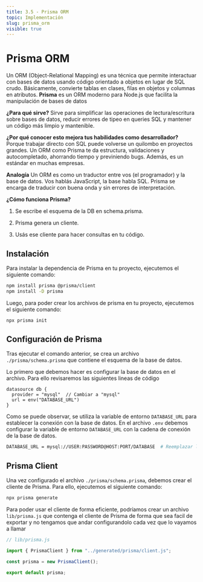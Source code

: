 ```yaml
---
title: 3.5 - Prisma ORM
topic: Implementación
slug: prisma_orm
visible: true
---
```


# Prisma ORM

Un ORM (Object-Relational Mapping) es una técnica que permite interactuar con bases de datos usando código orientado a objetos en lugar de SQL crudo. Básicamente, convierte tablas en clases, filas en objetos y columnas en atributos. **Prisma** es un ORM moderno para Node.js que facilita la manipulación de bases de datos

**¿Para qué sirve?**
Sirve para simplificar las operaciones de lectura/escritura sobre bases de datos, reducir errores de tipeo en queries SQL y mantener un código más limpio y mantenible.

**¿Por qué conocer esto mejora tus habilidades como desarrollador?**
Porque trabajar directo con SQL puede volverse un quilombo en proyectos grandes. Un ORM como Prisma te da estructura, validaciones y autocompletado, ahorrando tiempo y previniendo bugs. Además, es un estándar en muchas empresas.

**Analogía**
Un ORM es como un traductor entre vos (el programador) y la base de datos. Vos hablás JavaScript, la base habla SQL. Prisma se encarga de traducir con buena onda y sin errores de interpretación.

**¿Cómo funciona Prisma?**

  1.  Se escribe el esquema de la DB en schema.prisma.

  2.   Prisma genera un cliente.

  3.   Usás ese cliente para hacer consultas en tu código.

## Instalación

Para instalar la dependencia de Prisma en tu proyecto, ejecutemos el siguiente comando:

```bash
npm install prisma @prisma/client
npm install -D prisma
```

Luego, para poder crear los archivos de prisma en tu proyecto, ejecutemos el siguiente comando:

```bash
npx prisma init
```

## Configuración de Prisma

Tras ejecutar el comando anterior, se crea un archivo `./prisma/schema.prisma` que contiene el esquema de la base de datos.

Lo primero que debemos hacer es configurar la base de datos en el archivo. Para ello revisaremos las siguientes lineas de código

```prisma
datasource db {
  provider = "mysql"  // Cambiar a "mysql"
  url = env("DATABASE_URL")
}
```



Como se puede observar, se utiliza la variable de entorno `DATABASE_URL` para establecer la conexión con la base de datos. En el archivo `.env` debemos configurar la variable de entorno `DATABASE_URL` con la cadena de conexión de la base de datos.

```bash
DATABASE_URL = mysql://USER:PASSWORD@HOST:PORT/DATABASE  # Reemplazar los valores por su config de DB
```


## Prisma Client

Una vez configurado el archivo `./prisma/schema.prisma`, debemos crear el cliente de Prisma. Para ello, ejecutemos el siguiente comando:

```bash
npx prisma generate
```

Para poder usar el cliente de forma eficiente, podríamos crear un archivo `lib/prisma.js` que contenga el cliente de Prisma de forma que sea facil de exportar y no tengamos que andar configurandolo cada vez que lo vayamos a llamar

```js
// lib/prisma.js

import { PrismaClient } from "../generated/prisma/client.js";

const prisma = new PrismaClient();

export default prisma;
```